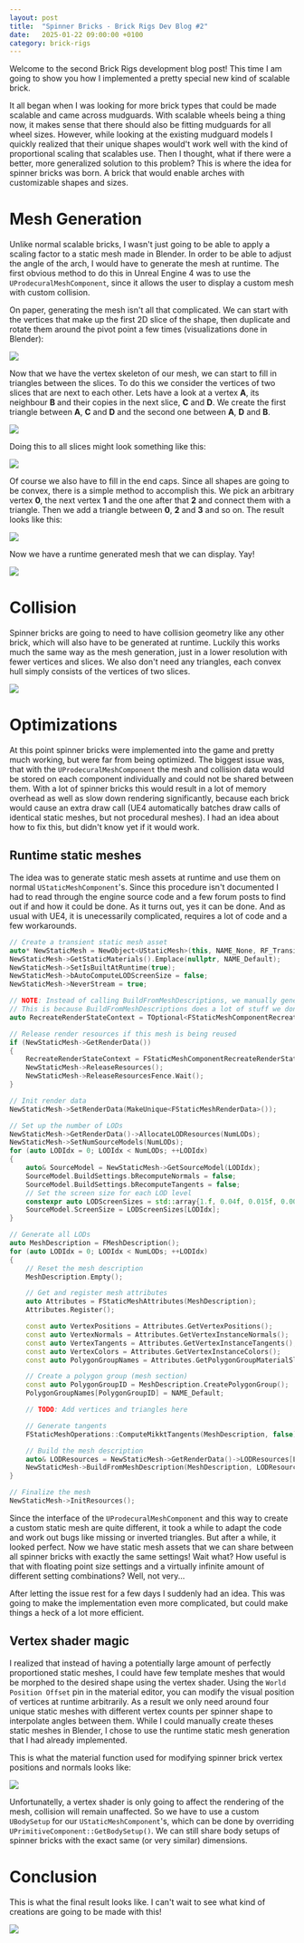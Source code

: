 ```yaml
---
layout: post
title:  "Spinner Bricks - Brick Rigs Dev Blog #2"
date:   2025-01-22 09:00:00 +0100
category: brick-rigs
---
```

Welcome to the second Brick Rigs development blog post! This time I am going to show you how I implemented a pretty special new kind of scalable brick.

It all began when I was looking for more brick types that could be made scalable and came across mudguards. With scalable wheels being a thing now, it makes sense that there should also be fitting mudguards for all wheel sizes. However, while looking at the existing mudguard models I quickly realized that their unique shapes would't work well with the kind of proportional scaling that scalables use. Then I thought, what if there were a better, more generalized solution to this problem? This is where the idea for spinner bricks was born. A brick that would enable arches with customizable shapes and sizes.

# Mesh Generation

Unlike normal scalable bricks, I wasn't just going to be able to apply a scaling factor to a static mesh made in Blender. In order to be able to adjust the angle of the arch, I would have to generate the mesh at runtime. The first obvious method to do this in Unreal Engine 4 was to use the `UProdecuralMeshComponent`, since it allows the user to display a custom mesh with custom collision.

On paper, generating the mesh isn't all that complicated. We can start with the vertices that make up the first 2D slice of the shape, then duplicate and rotate them around the pivot point a few times (visualizations done in Blender):

![](/assets/spinner-bricks/vertex-generation.gif)

Now that we have the vertex skeleton of our mesh, we can start to fill in triangles between the slices. To do this we consider the vertices of two slices that are next to each other. Lets have a look at a vertex **A**, its neighbour **B** and their copies in the next slice, **C** and **D**. We create the first triangle between **A**, **C** and **D** and the second one between **A**, **D** and **B**.

![](/assets/spinner-bricks/face-generation.png)

Doing this to all slices might look something like this:

![](/assets/spinner-bricks/face-generation.gif)

Of course we also have to fill in the end caps. Since all shapes are going to be convex, there is a simple method to accomplish this. We pick an arbitrary vertex **0**, the next vertex **1** and the one after that **2** and connect them with a triangle. Then we add a triangle between **0**, **2** and **3** and so on. The result looks like this:

![](/assets/spinner-bricks/end-cap-generation.png)

Now we have a runtime generated mesh that we can display. Yay!

![](/assets/spinner-bricks/working-spinner.gif)

# Collision

Spinner bricks are going to need to have collision geometry like any other brick, which will also have to be generated at runtime. Luckily this works much the same way as the mesh generation, just in a lower resolution with fewer vertices and slices. We also don't need any triangles, each convex hull simply consists of the vertices of two slices.

![](/assets/spinner-bricks/convex-hulls.png)

# Optimizations

At this point spinner bricks were implemented into the game and pretty much working, but were far from being optimized. The biggest issue was, that with the `UProdecuralMeshComponent` the mesh and collision data would be stored on each component individually and could not be shared between them. With a lot of spinner bricks this would result in a lot of memory overhead as well as slow down rendering significantly, because each brick would cause an extra draw call (UE4 automatically batches draw calls of identical static meshes, but not procedural meshes). I had an idea about how to fix this, but didn't know yet if it would work.

## Runtime static meshes

The idea was to generate static mesh assets at runtime and use them on normal `UStaticMeshComponent`'s. Since this procedure isn't documented I had to read through the engine source code and a few forum posts to find out if and how it could be done. As it turns out, yes it can be done. And as usual with UE4, it is unecessarily complicated, requires a lot of code and a few workarounds.

```c++
// Create a transient static mesh asset
auto* NewStaticMesh = NewObject<UStaticMesh>(this, NAME_None, RF_Transient);
NewStaticMesh->GetStaticMaterials().Emplace(nullptr, NAME_Default);
NewStaticMesh->SetIsBuiltAtRuntime(true);
NewStaticMesh->bAutoComputeLODScreenSize = false;
NewStaticMesh->NeverStream = true;

// NOTE: Instead of calling BuildFromMeshDescriptions, we manually generate the mesh data here
// This is because BuildFromMeshDescriptions does a lot of stuff we don't need and can't control, like overwriting LOD distances
auto RecreateRenderStateContext = TOptional<FStaticMeshComponentRecreateRenderStateContext>();

// Release render resources if this mesh is being reused
if (NewStaticMesh->GetRenderData())
{
	RecreateRenderStateContext = FStaticMeshComponentRecreateRenderStateContext(NewStaticMesh, true, true);
	NewStaticMesh->ReleaseResources();
	NewStaticMesh->ReleaseResourcesFence.Wait();
}

// Init render data
NewStaticMesh->SetRenderData(MakeUnique<FStaticMeshRenderData>());

// Set up the number of LODs
NewStaticMesh->GetRenderData()->AllocateLODResources(NumLODs);
NewStaticMesh->SetNumSourceModels(NumLODs);
for (auto LODIdx = 0; LODIdx < NumLODs; ++LODIdx)
{
	auto& SourceModel = NewStaticMesh->GetSourceModel(LODIdx);
	SourceModel.BuildSettings.bRecomputeNormals = false;
	SourceModel.BuildSettings.bRecomputeTangents = false;
	// Set the screen size for each LOD level
	constexpr auto LODScreenSizes = std::array{1.f, 0.04f, 0.015f, 0.005f};
	SourceModel.ScreenSize = LODScreenSizes[LODIdx];
}

// Generate all LODs
auto MeshDescription = FMeshDescription();
for (auto LODIdx = 0; LODIdx < NumLODs; ++LODIdx)
{
	// Reset the mesh description
	MeshDescription.Empty();

	// Get and register mesh attributes
	auto Attributes = FStaticMeshAttributes(MeshDescription);
	Attributes.Register();

	const auto VertexPositions = Attributes.GetVertexPositions();
	const auto VertexNormals = Attributes.GetVertexInstanceNormals();
	const auto VertexTangents = Attributes.GetVertexInstanceTangents();
	const auto VertexColors = Attributes.GetVertexInstanceColors();
	const auto PolygonGroupNames = Attributes.GetPolygonGroupMaterialSlotNames();

	// Create a polygon group (mesh section)
	const auto PolygonGroupID = MeshDescription.CreatePolygonGroup();
	PolygonGroupNames[PolygonGroupID] = NAME_Default;

	// TODO: Add vertices and triangles here

	// Generate tangents
	FStaticMeshOperations::ComputeMikktTangents(MeshDescription, false);

	// Build the mesh description
	auto& LODResources = NewStaticMesh->GetRenderData()->LODResources[LODIdx];
	NewStaticMesh->BuildFromMeshDescription(MeshDescription, LODResources);
}

// Finalize the mesh
NewStaticMesh->InitResources();
```

Since the interface of the `UProdecuralMeshComponent` and this way to create a custom static mesh are quite different, it took a while to adapt the code and work out bugs like missing or inverted triangles. But after a while, it looked perfect. Now we have static mesh assets that we can share between all spinner bricks with exactly the same settings! Wait what? How useful is that with floating point size settings and a virtually infinite amount of different setting combinations? Well, not very...

After letting the issue rest for a few days I suddenly had an idea. This was going to make the implementation even more complicated, but could make things a heck of a lot more efficient.

## Vertex shader magic

I realized that instead of having a potentially large amount of perfectly proportioned static meshes, I could have few template meshes that would be morphed to the desired shape using the vertex shader. Using the `World Position Offset` pin in the material editor, you can modify the visual position of vertices at runtime arbitrarily. As a result we only need around four unique static meshes with different vertex counts per spinner shape to interpolate angles between them. While I could manually create theses static meshes in Blender, I chose to use the runtime static mesh generation that I had already implemented.

This is what the material function used for modifying spinner brick vertex positions and normals looks like:

![](/assets/spinner-bricks/spinner-material.png)

Unfortunatelly, a vertex shader is only going to affect the rendering of the mesh, collision will remain unaffected. So we have to use a custom `UBodySetup` for our `UStaticMeshComponent`'s, which can be done by overriding `UPrimitiveComponent::GetBodySetup()`. We can still share body setups of spinner bricks with the exact same (or very similar) dimensions.

# Conclusion

This is what the final result looks like. I can't wait to see what kind of creations are going to be made with this!

![](/assets/spinner-bricks/spinner-demo.gif)